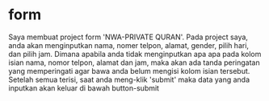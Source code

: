 # form
Saya membuat project form 'NWA-PRIVATE QURAN'. Pada project saya, anda akan menginputkan nama, nomer telpon, alamat, gender, pilih hari, dan pilih jam. Dimana apabila anda tidak menginputkan apa apa pada kolom isian nama, nomor telpon, alamat dan jam, maka akan ada tanda peringatan yang memperingati agar bawa anda belum mengisi kolom isian tersebut. Setelah semua terisi, saat anda meng-klik 'submit' maka data yang anda inputkan akan keluar di bawah button-submit
